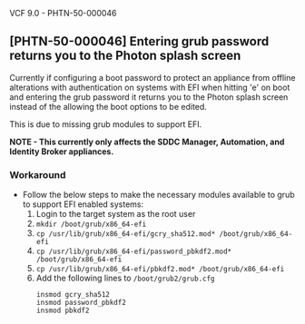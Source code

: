 VCF 9.0 - PHTN-50-000046

## [PHTN-50-000046] Entering grub password returns you to the Photon splash screen
Currently if configuring a boot password to protect an appliance from offline alterations with authentication on systems with EFI when hitting 'e' on boot and entering the grub password it returns you to the Photon splash screen instead of the allowing the boot options to be edited.  

This is due to missing grub modules to support EFI.  

**NOTE - This currently only affects the SDDC Manager, Automation, and Identity Broker appliances.**  

### Workaround
- Follow the below steps to make the necessary modules available to grub to support EFI enabled systems:
  1. Login to the target system as the root user
  2. `mkdir /boot/grub/x86_64-efi`
  3. `cp /usr/lib/grub/x86_64-efi/gcry_sha512.mod* /boot/grub/x86_64-efi`
  4. `cp /usr/lib/grub/x86_64-efi/password_pbkdf2.mod* /boot/grub/x86_64-efi`
  5. `cp /usr/lib/grub/x86_64-efi/pbkdf2.mod* /boot/grub/x86_64-efi`
  6. Add the following lines to `/boot/grub2/grub.cfg`
     ```
     insmod gcry_sha512
     insmod password_pbkdf2
     insmod pbkdf2
     ```
